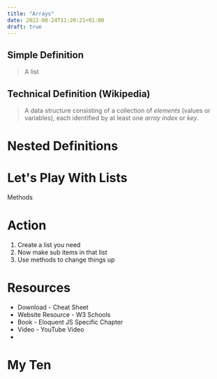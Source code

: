 ```yaml
---
title: "Arrays"
date: 2022-08-24T11:20:21+01:00
draft: true
---
```


## Simple Definition

> A list

## Technical Definition (Wikipedia)

> A data structure consisting of a collection of *elements* (values or variables), each identified by at least one *array index* or *key*.

# Nested Definitions

# Let's Play With Lists
Methods

# Action

1. Create a list you need
2. Now make sub items in that list
3. Use methods to change things up

# Resources
- Download - Cheat Sheet
- Website Resource - W3 Schools
- Book - Eloquent JS Specific Chapter
- Video - YouTube Video
- 

# My Ten